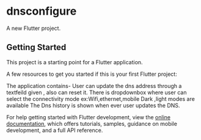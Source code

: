 # dnsconfigure

A new Flutter project.

## Getting Started

This project is a starting point for a Flutter application.

A few resources to get you started if this is your first Flutter project:

The application contains-
User can update the dns address through a textfeild given , also can reset it.
There is dropdownbox where user can select the connectivity mode ex:Wifi,ethernet,mobile
Dark ,light modes are available 
The Dns history is shown  when ever user updates the DNS.



For help getting started with Flutter development, view the
[online documentation](https://docs.flutter.dev/), which offers tutorials,
samples, guidance on mobile development, and a full API reference.
